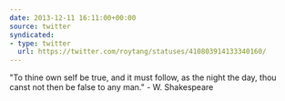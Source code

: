 ```yaml
---
date: 2013-12-11 16:11:00+00:00
source: twitter
syndicated:
- type: twitter
  url: https://twitter.com/roytang/statuses/410803914133340160/
---
```


"To thine own self be true, and it must follow, as the night the day, thou canst not then be false to any man." - W. Shakespeare